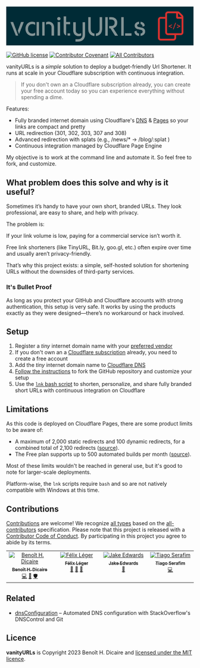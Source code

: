 ![logo](logo.png)

[![GitHub license](https://img.shields.io/github/license/bhdicaire/vanityURLs)](https://github.com/bhdicaire/vanityURLs/blob/main/LICENSE) [![Contributor Covenant](https://img.shields.io/badge/Contributor%20Covenant-2.1-4baaaa.svg)](code_of_conduct.md) [![All Contributors](https://img.shields.io/badge/all_contributors-3-orange.svg?color=ee8449&style=flat-square)](#contributors)

vanityURLs is a _simple_ solution to deploy a budget-friendly Url Shortener. It runs at scale in your Cloudflare subscription with continuous integration.

> If you don't own an a Cloudflare subscription already, you can create your free account today so you can experience everything without spending a dime.

Features:
 * Fully branded internet domain using Cloudflare's [DNS](https://www.cloudflare.com/en-ca/application-services/products/dns/) & [Pages](https://pages.cloudflare.com/) so your links are compact and pretty
 * URL redirection (301, 302, 303, 307 and 308)
 * Advanced redirection with splats (e.g., /news/*  &#8594; /blog/:splat )
 * Continuous integration managed by Cloudflare Page Engine

My objective is to work at the command line and automate it. So feel free to fork, and customize.

## What problem does this solve and why is it useful?

Sometimes it’s handy to have your own short, branded URLs. They look professional, are easy to share, and help with privacy.

The problem is:

If your link volume is low, paying for a commercial service isn’t worth it.

Free link shorteners (like TinyURL, Bit.ly, goo.gl, etc.) often expire over time and usually aren’t privacy-friendly.

That’s why this project exists: a simple, self-hosted solution for shortening URLs without the downsides of third-party services.

### It's Bullet Proof

As long as you protect your GitHub and Cloudflare accounts with strong authentication, this setup is very safe. It works by using the products exactly as they were designed—there’s no workaround or hack involved.

## Setup

1. Register a _tiny_ internet domain name with your [preferred vendor](https://www.cloudflare.com/en-ca/products/registrar/)
2. If you don't own an a [Cloudflare subscription](https://dash.cloudflare.com/) already, you need to create a free account
3. Add the _tiny_ internet domain name to [Cloudflare DNS](https://dash.cloudflare.com/)
4. [Follow the instructions](https://vanityurls.link/en/docs/getting-started/) to fork the GitHub repository and customize your setup
5. Use the [`lnk` bash script](https://vanityurls.link/en/docs/guide/advanced/cli/) to shorten, personalize, and share fully branded short URLs with continuous integration on Cloudflare

## Limitations

As this code is deployed on Cloudflare Pages, there are some product limits to be aware of:

* A maximum of 2,000 static redirects and 100 dynamic redirects, for a combined total of 2,100 redirects ([source](https://developers.cloudflare.com/pages/platform/limits/#redirects)).
* The Free plan supports up to 500 automated builds per month ([source](https://developers.cloudflare.com/pages/platform/limits/#builds)).

Most of these limits wouldn't be reached in general use, but it's good to note for larger-scale deployments.

Platform-wise, the `lnk` scripts require `bash` and so are not natively compatible with Windows at this time.

## Contributions

[Contributions](.github/CONTRIBUTING.md) are welcome! We recognize [all types](https://allcontributors.org/docs/en/emoji-key) based on the [all-contributors](https://github.com/all-contributors/all-contributors) specification. Please note that this project is released with a [Contributor Code of Conduct](.github/CODE_OF_CONDUCT.md). By participating in this project you agree to abide by its terms.

<!-- ALL-CONTRIBUTORS-LIST:START - Do not remove or modify this section -->
<!-- prettier-ignore-start -->
<!-- markdownlint-disable -->
<table>
  <tbody>
    <tr>
      <td align="center" valign="top" width="16.66%"><a href="https://github.com/bhdicaire"><img src="https://avatars.githubusercontent.com/u/1316765?v=4?s=100" width="100px;" alt="Benoît H. Dicaire"/><br /><sub><b>Benoît H. Dicaire</b></sub></a><br /><a href="https://github.com/bhdicaire/vanityURLs/commits?author=bhdicaire" title="Code">💻</a> <a href="https://github.com/bhdicaire/vanityURLs/commits?author=bhdicaire" title="Documentation">📖</a> <a href="#security-bhdicaire" title="Security">🛡️</a></td>
      <td align="center" valign="top" width="16.66%"><a href="http://felixleger.com"><img src="https://avatars.githubusercontent.com/u/7781739?v=4?s=100" width="100px;" alt="Félix Léger"/><br /><sub><b>Félix Léger</b></sub></a><br /><a href="#ideas-felleg" title="Ideas, Planning, & Feedback">🤔</a> <a href="#userTesting-felleg" title="User Testing">📓</a> <a href="#promotion-felleg" title="Promotion">📣</a></td>
      <td align="center" valign="top" width="16.66%"><a href="https://xvii.au"><img src="https://avatars.githubusercontent.com/u/446329?v=4?s=100" width="100px;" alt="Jake Edwards"/><br /><sub><b>Jake Edwards</b></sub></a><br /><a href="https://github.com/bhdicaire/vanityURLs/commits?author=XVII" title="Documentation">📖</a></td>
      <td align="center" valign="top" width="16.66%"><a href="https://github.com/slig"><img src="https://avatars.githubusercontent.com/u/37779?v=4?s=100" width="100px;" alt="Tiago Serafim"/><br /><sub><b>Tiago Serafim</b></sub></a><br /><a href="https://github.com/bhdicaire/vanityURLs/commits?author=slig" title="Code">💻</a></td>
    </tr>
  </tbody>
</table>

<!-- markdownlint-restore -->
<!-- prettier-ignore-end -->

<!-- ALL-CONTRIBUTORS-LIST:END -->

## Related
 * [dnsConfiguration](https://github.com/bhdicaire/dnsConfiguration) – Automated DNS configuration with StackOverflow's DNSControl and Git

## Licence
**vanityURLs** is Copyright 2023 Benoît H. Dicaire and [licensed under the MIT licence](https://github.com/vanityURLs/vanityURLs/blob/main/LICENSE).
